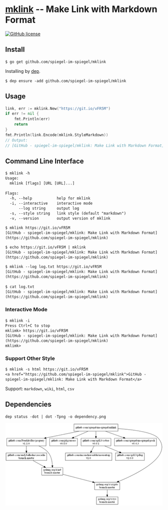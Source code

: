 # [mklink] -- Make Link with Markdown Format

[![GitHub license](https://img.shields.io/badge/license-Apache%202-blue.svg)](https://raw.githubusercontent.com/spiegel-im-spiegel/mklink/master/LICENSE)

## Install

```
$ go get github.com/spiegel-im-spiegel/mklink
```

Installing by [dep].

```
$ dep ensure -add github.com/spiegel-im-spiegel/mklink
```

## Usage

```go
link, err := mklink.New("https://git.io/vFR5M")
if err != nil {
    fmt.Println(err)
    return
}
fmt.Println(link.Encode(mklink.StyleMarkdown))
// Output:
// [GitHub - spiegel-im-spiegel/mklink: Make Link with Markdown Format](https://github.com/spiegel-im-spiegel/mklink)
```

## Command Line Interface

```
$ mklink -h
Usage:
  mklink [flags] [URL [URL]...]

Flags:
  -h, --help           help for mklink
  -i, --interactive    interactive mode
      --log string     output log
  -s, --style string   link style (default "markdown")
  -v, --version        output version of mklink
```

```
$ mklink https://git.io/vFR5M
[GitHub - spiegel-im-spiegel/mklink: Make Link with Markdown Format](https://github.com/spiegel-im-spiegel/mklink)
```

```
$ echo https://git.io/vFR5M | mklink
[GitHub - spiegel-im-spiegel/mklink: Make Link with Markdown Format](https://github.com/spiegel-im-spiegel/mklink)
```

```
$ mklink --log log.txt https://git.io/vFR5M
[GitHub - spiegel-im-spiegel/mklink: Make Link with Markdown Format](https://github.com/spiegel-im-spiegel/mklink)

$ cat log.txt
[GitHub - spiegel-im-spiegel/mklink: Make Link with Markdown Format](https://github.com/spiegel-im-spiegel/mklink)
```

### Interactive Mode

```
$ mklink -i
Press Ctrl+C to stop
mklimk> https://git.io/vFR5M
[GitHub - spiegel-im-spiegel/mklink: Make Link with Markdown Format](https://github.com/spiegel-im-spiegel/mklink)
mklimk>
```

### Support Other Style

```
$ mklink -s html https://git.io/vFR5M
<a href="https://github.com/spiegel-im-spiegel/mklink">GitHub - spiegel-im-spiegel/mklink: Make Link with Markdown Format</a>
```

Support: `markdown`, `wiki`, `html`, `csv`

## Dependencies

```
dep status -dot | dot -Tpng -o dependency.png
```

[![Dependencies](dependency.png)](dependency.png)

[mklink]: https://github.com/spiegel-im-spiegel/mklink "spiegel-im-spiegel/mklink: Make Link with Markdown Format"
[dep]: https://github.com/golang/dep "golang/dep: Go dependency management tool"

